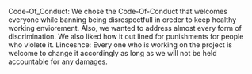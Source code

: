 Code-Of_Conduct: We chose the Code-Of-Conduct that welcomes everyone while banning being disrespectfull in oreder to keep healthy working enviorement. Also, we wanted to address almost every form of discrimination. We also liked how it out lined for punishments for people who violete it.
Lincesnce: Every one who is working on the project is welcome to change it accordingly as long as we will not be held accountable for any damages.